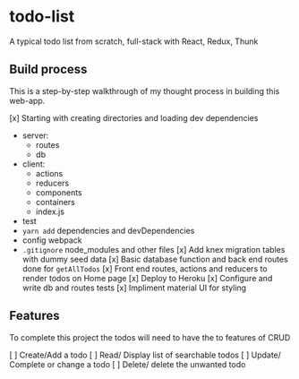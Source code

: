# todo-list
A typical todo list from scratch, full-stack with React, Redux, Thunk


## Build process
This is a step-by-step walkthrough of my thought process in building this web-app.

[x] Starting with creating directories and loading dev dependencies
  - server: 
    - routes
    - db
  - client:
    - actions
    - reducers
    - components
    - containers
    - index.js
  - test
  - `yarn add` dependencies and devDependencies
  - config webpack
  - `.gitignore` node_modules and other files 
[x] Add knex migration tables with dummy seed data
[x] Basic database function and back end routes done for `getAllTodos`
[x] Front end routes, actions and reducers to render todos on Home page
[x] Deploy to Heroku
[x] Configure and write db and routes tests
[x] Impliment material UI for styling

## Features
To complete this project the todos will need to have the to features of CRUD

[ ] Create/Add a todo
[ ] Read/ Display list of searchable todos 
[ ] Update/ Complete or change a todo
[ ] Delete/ delete the unwanted todo
